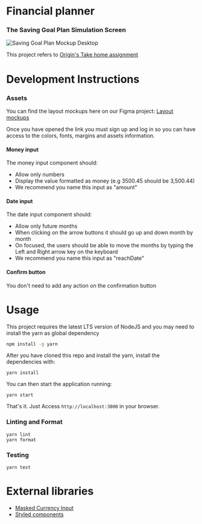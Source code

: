 # Financial planner

### The Saving Goal Plan Simulation Screen

![Saving Goal Plan Mockup Desktop](https://github.com/OriginFinancial/frontend-take-home-assignment/blob/master/mockups/saving-goal-plan-desk.png)

This project refers to [Origin's Take home assignment](https://github.com/OriginFinancial/frontend-take-home-assignment/)

# Development Instructions

### Assets

You can find the layout mockups here on our Figma project:
[Layout mockups](https://www.figma.com/file/Axdg0WSJURcxp8Arq3gg9x/Take-Home-Assignment-v2)

Once you have opened the link you must sign up and log in so you can have access to the colors, fonts, margins and assets information.

#### Money input

The money input component should:

- Allow only numbers
- Display the value formatted as money (e.g 3500.45 should be 3,500.44)
- We recommend you name this input as "amount"

#### Date input

The date input component should:

- Allow only future months
- When clicking on the arrow buttons it should go up and down month by month
- On focused, the users should be able to move the months by typing the Left and Right arrow key on the keyboard
- We recommend you name this input as "reachDate"

#### Confirm button

You don't need to add any action on the confirmation button

# Usage

This project requires the latest LTS version of NodeJS and you may need to install the yarn as global dependency

```bash
npm install -g yarn
```

After you have cloned this repo and install the yarn, install the dependencies with:

```
yarn install
```

You can then start the application running:

```
yarn start
```

That's it. Just Access `http://localhost:3000` in your browser.

### Linting and Format

```
yarn lint
yarn format
```

### Testing

```
yarn test
```

# External libraries

- [Masked Currency Input](https://github.com/jsillitoe/react-currency-input)
- [Styled components](https://styled-components.com/)
